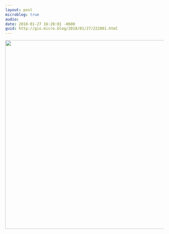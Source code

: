 ```yaml
---
layout: post
microblog: true
audio: 
date: 2018-01-27 16:20:01 -0600
guid: http://gio.micro.blog/2018/01/27/222001.html
---
```



<img src="http://microblog.stevegio.net/uploads/2018/f1edc66059.jpg" width="600" height="600" />
